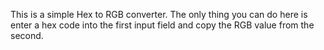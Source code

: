 This is a simple Hex to RGB converter. The only thing you can do here is enter a hex code into the first input field and copy the RGB value from the second.
